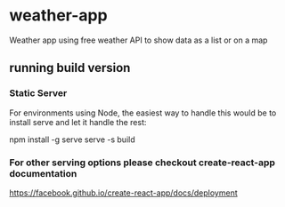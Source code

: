 # weather-app
Weather app using free weather API to show data as a list or on a map

## running build version
### Static Server
For environments using Node, the easiest way to handle this would be to install serve and let it handle the rest:

<addr>
npm install -g serve
serve -s build <addr>

### For other serving options please checkout create-react-app documentation
https://facebook.github.io/create-react-app/docs/deployment
